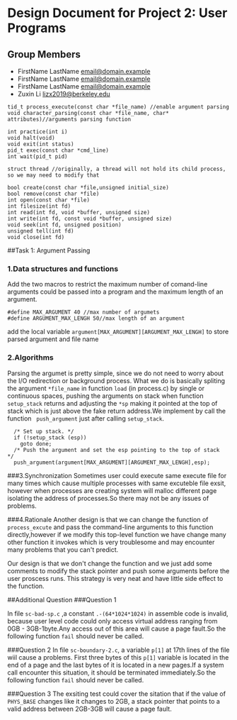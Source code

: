 Design Document for Project 2: User Programs
============================================

## Group Members

* FirstName LastName <email@domain.example>
* FirstName LastName <email@domain.example>
* FirstName LastName <email@domain.example>
* Zuxin Li <lizx2019@berkeley.edu>
```
tid_t process_execute(const char *file_name) //enable argument parsing
void character_parsing(const char *file_name, char* attributes)//arguments parsing function

int practice(int i)
void halt(void)
void exit(int status)
pid_t exec(const char *cmd_line)
int wait(pid_t pid)

struct thread //originally, a thread will not hold its child process, so we may need to modify that

bool create(const char *file,unsigned initial_size)
bool remove(const char *file)
int open(const char *file)
int filesize(int fd)
int read(int fd, void *buffer, unsigned size)
int write(int fd, const void *buffer, unsigned size)
void seek(int fd, unsigned position)
unsigned tell(int fd)
void close(int fd)
```

##Task 1: Argument Passing
### 1.Data structures and functions 
Add the two macros to restrict the maximum number of comand-line arguments could be passed into a program and  the maximum length of an argument.

```
#define MAX_ARGUMENT 40 //max number of argumets
#define ARGUMENT_MAX_LENGH 50//max length of an argument
```
add the local variable `argument[MAX_ARGUMENT][ARGUMENT_MAX_LENGH]` to store parsed argument and file name

### 2.Algorithms 
Parsing the argumet is pretty simple, since we do not need to worry about the I/O redirection or background process. What we do is basically spliting the argument `*file_name` in function `load` (in process.c) by single or continuous spaces, pushing the arguments  on stack when function `setup_stack` returns  and adjusting the `*sp` making it pointed at the top of stack which is just above the fake return address.We implement by call the function ` push_argument` just after calling `setup_stack`.

```
  /* Set up stack. */
  if (!setup_stack (esp))
    goto done;
  /* Push the argument and set the esp pointing to the top of stack  */
  push_argument(argument[MAX_ARGUMENT][ARGUMENT_MAX_LENGH],esp);

```

###3.Synchronization
Sometimes user could execute same execute file for many times which cause multiple processes with same excuteble file exsit, however when  processes are creating system will malloc different page isolating the address of processes.So there may not be any issues of problems.

###4.Rationale
Another design is that we can change the function of `process_excute` and pass the command-line arguments to this function directly,however if we modify this top-level function we have change many other function it invokes which is very troublesome and may encounter many problems that you can't predict.

Our design is  that we don't change the function and we just add some comments to modify the stack pointer and push some arguments before the user proscess runs. This strategy is very neat and have  little side effect to the function.

##Additional Question
###Question 1

In file `sc-bad-sp.c` ,a constant `.-(64*1024*1024)`  in assemble code  is invalid, because user level code could only access virtual address ranging from 0GB - 3GB-1byte.Any access out of this area will cause a page fault.So the following function `fail` should never be called.

###Question 2
In file `sc-boundary-2.c`, a variable `p[1]`  at 17th lines of the file wiil cause a problems.
First three bytes of this `p[1]` variable is located in the end of a page and the last bytes of it is located in a new pages.If a system call encounter this situation, it should be terminated immediately.So the following function `fail` should never be called.

###Question 3
The exsiting test could cover the sitation that if the value of `PHYS_BASE`  changes like it changes to 2GB, a stack pointer that points to a valid address between 2GB-3GB will cause a page fault.




